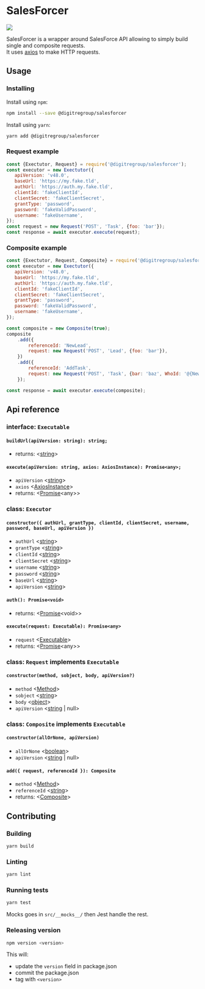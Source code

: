 # SalesForcer

![](https://github.com/digitregroup/salesforcer/workflows/CI/badge.svg)


SalesForcer is a wrapper around SalesForce API allowing to simply build single and composite requests.    
It uses [axios](https://github.com/axios/axios) to make HTTP requests.


## Usage

### Installing
Install using `npm`:
```sh
npm install --save @digitregroup/salesforcer
```

Install using `yarn`:
```sh
yarn add @digitregroup/salesforcer
```

### Request example

```js
const {Exectutor, Request} = require('@digitregroup/salesforcer');
const executor = new Exectutor({
   apiVersion: 'v48.0',
   baseUrl: 'https://my.fake.tld',
   authUrl: 'https://auth.my.fake.tld',
   clientId: 'fakeClientId',
   clientSecret: 'fakeClientSecret',
   grantType: 'password',
   password: 'fakeValidPassword',
   username: 'fakeUsername',
});
const request = new Request('POST', 'Task', {foo: 'bar'});
const response = await executor.execute(request);
```

### Composite example
```js
const {Exectutor, Request, Composite} = require('@digitregroup/salesforcer');
const executor = new Exectutor({
   apiVersion: 'v48.0',
   baseUrl: 'https://my.fake.tld',
   authUrl: 'https://auth.my.fake.tld',
   clientId: 'fakeClientId',
   clientSecret: 'fakeClientSecret',
   grantType: 'password',
   password: 'fakeValidPassword',
   username: 'fakeUsername',
});

const composite = new Composite(true);
composite
    .add({
        referenceId: 'NewLead',
        request: new Request('POST', 'Lead', {foo: 'bar'}),
    })
    .add({
        referenceId: 'AddTask',
        request: new Request('POST', 'Task', {bar: 'baz', WhoId: '@{NewLead.id}'}),
    });

const response = await executor.execute(composite);
```


## Api reference

### interface: `Executable`
#### `buildUrl(apiVersion: string): string;`
- returns: \<[string]>

#### `execute(apiVersion: string, axios: AxiosInstance): Promise<any>;`
- `apiVersion` \<[string]>
- `axios` \<[AxiosInstance]>
- returns: \<[Promise]\<any>>


### class: `Executor`
#### `constructor({ authUrl, grantType, clientId, clientSecret, username, password, baseUrl, apiVersion })`
- `authUrl` \<[string]>
- `grantType` \<[string]>
- `clientId` \<[string]>
- `clientSecret` \<[string]>
- `username` \<[string]>
- `password` \<[string]>
- `baseUrl` \<[string]>
- `apiVersion` \<[string]>

#### `auth(): Promise<void>`
- returns: \<[Promise]\<void>>

#### `execute(request: Executable): Promise<any>`
- `request` \<[Executable]>
- returns: \<[Promise]\<any>>


### class: `Request` implements `Executable`
#### `constructor(method, sobject, body, apiVersion?)`
- `method` \<[Method]>
- `sobject` \<[string]>
- `body` \<[object]>
- `apiVersion` \<[string] | null>


### class: `Composite` implements `Executable`
#### `constructor(allOrNone, apiVersion)`
- `allOrNone` \<[boolean]>
- `apiVersion` \<[string] | null>

#### `add({ request, referenceId }): Composite`
- `method` \<[Method]>
- `referenceId` \<[string]>
- returns: \<[Composite]>


## Contributing

### Building 
```sh
yarn build
```

### Linting
```sh
yarn lint
```

### Running tests 
```sh
yarn test
```
Mocks goes in `src/__mocks__/` then Jest handle the rest.

### Releasing version
```sh
npm version <version>
```
This will:
- update the `version` field in package.json
- commit the package.json
- tag with `<version>`



[string]: https://developer.mozilla.org/en-US/docs/Web/JavaScript/Data_structures#String_type "String"
[boolean]: https://developer.mozilla.org/en-US/docs/Web/JavaScript/Data_structures#Boolean_type "Boolean"
[object]: https://developer.mozilla.org/en-US/docs/Web/JavaScript/Data_structures#Objects "Object"
[Promise]: https://developer.mozilla.org/en-US/docs/Web/JavaScript/Reference/Global_Objects/Promise "Promise"
[AxiosInstance]: https://github.com/axios/axios/blob/v0.19.0/index.d.ts#L123 "AxiosInstance"
[Method]: https://github.com/axios/axios/blob/v0.19.0/index.d.ts#L24 "Method"
[Executable]: #interface-executable
[Request]: #class-request-implements-executable
[Composite]: #class-composite-implements-executable
